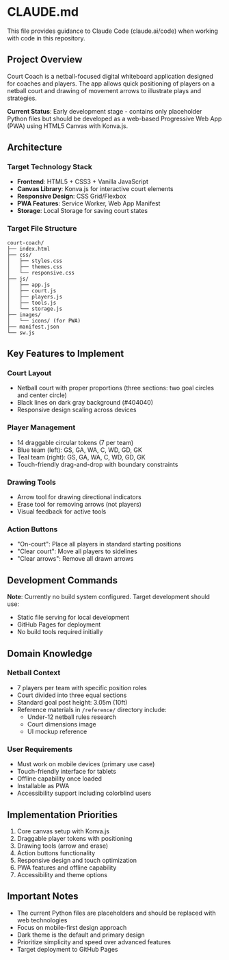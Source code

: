 # CLAUDE.md

This file provides guidance to Claude Code (claude.ai/code) when working with code in this repository.

## Project Overview

Court Coach is a netball-focused digital whiteboard application designed for coaches and players. The app allows quick positioning of players on a netball court and drawing of movement arrows to illustrate plays and strategies.

**Current Status**: Early development stage - contains only placeholder Python files but should be developed as a web-based Progressive Web App (PWA) using HTML5 Canvas with Konva.js.

## Architecture

### Target Technology Stack
- **Frontend**: HTML5 + CSS3 + Vanilla JavaScript
- **Canvas Library**: Konva.js for interactive court elements
- **Responsive Design**: CSS Grid/Flexbox
- **PWA Features**: Service Worker, Web App Manifest
- **Storage**: Local Storage for saving court states

### Target File Structure
```
court-coach/
├── index.html
├── css/
│   ├── styles.css
│   ├── themes.css
│   └── responsive.css
├── js/
│   ├── app.js
│   ├── court.js
│   ├── players.js
│   ├── tools.js
│   └── storage.js
├── images/
│   └── icons/ (for PWA)
├── manifest.json
└── sw.js
```

## Key Features to Implement

### Court Layout
- Netball court with proper proportions (three sections: two goal circles and center circle)
- Black lines on dark gray background (#404040)
- Responsive design scaling across devices

### Player Management
- 14 draggable circular tokens (7 per team)
- Blue team (left): GS, GA, WA, C, WD, GD, GK
- Teal team (right): GS, GA, WA, C, WD, GD, GK
- Touch-friendly drag-and-drop with boundary constraints

### Drawing Tools
- Arrow tool for drawing directional indicators
- Erase tool for removing arrows (not players)
- Visual feedback for active tools

### Action Buttons
- "On-court": Place all players in standard starting positions
- "Clear court": Move all players to sidelines
- "Clear arrows": Remove all drawn arrows

## Development Commands

**Note**: Currently no build system configured. Target development should use:
- Static file serving for local development
- GitHub Pages for deployment
- No build tools required initially

## Domain Knowledge

### Netball Context
- 7 players per team with specific position roles
- Court divided into three equal sections
- Standard goal post height: 3.05m (10ft)
- Reference materials in `/reference/` directory include:
  - Under-12 netball rules research
  - Court dimensions image
  - UI mockup reference

### User Requirements
- Must work on mobile devices (primary use case)
- Touch-friendly interface for tablets
- Offline capability once loaded
- Installable as PWA
- Accessibility support including colorblind users

## Implementation Priorities

1. Core canvas setup with Konva.js
2. Draggable player tokens with positioning
3. Drawing tools (arrow and erase)
4. Action buttons functionality
5. Responsive design and touch optimization
6. PWA features and offline capability
7. Accessibility and theme options

## Important Notes

- The current Python files are placeholders and should be replaced with web technologies
- Focus on mobile-first design approach
- Dark theme is the default and primary design
- Prioritize simplicity and speed over advanced features
- Target deployment to GitHub Pages